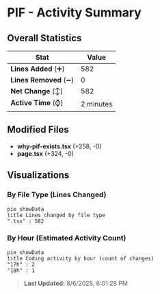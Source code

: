 # PIF - Activity Summary 

## Overall Statistics

| Stat                   | Value                                                             |
| ---------------------- | ----------------------------------------------------------------- |
| **Lines Added** (➕)   | 582                                          |
| **Lines Removed** (➖) | 0                                        |
| **Net Change** (↕)    | 582                |
| **Active Time** (⌚)   | 2 minutes |


## Modified Files
- **why-pif-exists.tsx** (+258, -0)
- **page.tsx** (+324, -0)

## Visualizations

### By File Type (Lines Changed)

```mermaid
pie showData
title Lines changed by file type
".tsx" : 582
```

### By Hour (Estimated Activity Count)

```mermaid
pie showData
title Coding activity by hour (count of changes)
"17h" : 2
"18h" : 1
```


> **Last Updated:** 8/6/2025, 6:01:28 PM